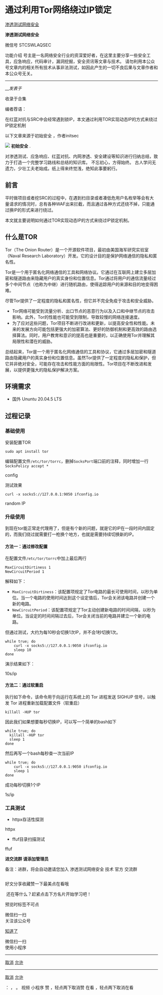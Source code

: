 #  通过利用Tor网络绕过IP锁定

[ 渗透测试网络安全 ](javascript:void\(0\);)

**渗透测试网络安全** ![]()

微信号 STCSWLAQSEC

功能介绍 号主是一名网络安全行业的资深爱好者，在这里主要分享一些安全工具，应急响应，代码审计，漏洞挖掘，安全资讯等文章与技术。
请勿利用本公众号文章内的相关所有技术从事非法测试，如因此产生的一切不良后果与文章作者和本公众号无关。

____

___发表于_

收录于合集

编者荐语：

在红蓝对抗与SRC中会经常遇到锁IP，本文通过利用TOR实现动态IP的方式来绕过IP锁定机制

以下文章来源于初始安全 ，作者initsec

![](http://wx.qlogo.cn/mmhead/Q3auHgzwzM6PyFeHOMibgTnfmzKzhicFsqWo92HX1sP3rfG5lwPeXXBw/0)
**初始安全** .

对渗透测试、应急响应、红蓝对抗、内网渗透、安全建设等知识进行归纳总结，致力于打造一个完整学习路线和总结的知识库。 不忘初心，方得始终。
古人学问无遗力，少壮工夫老始成。纸上得来终觉浅，绝知此事要躬行。

##  前言

平时做项目或者挖SRC的过程中，在遇到扫目录或者凑低危用户名枚举等会有大量请求的情况时，总有各种WAF出来拦截，而且通过各种方式还绕不掉，只能通过换IP的形式来进行绕过。

本文就主要说明如何通过TOR实现动态IP的方式来绕过IP锁定机制。

##  什么是TOR

Tor（The Onion Router）是一个开源软件项目，最初由美国海军研究实验室（Naval Research
Laboratory）开发。它的设计目的是保护网络通信的隐私和匿名性。

Tor是一个用于匿名化网络通信的工具和网络协议。它通过在互联网上建立多层加密和隧道路由来隐藏用户的真实身份和位置信息。Tor通过将用户的通信流量经过多个中间节点（也称为中继）进行随机路由，使得追踪用户的来源和目的地变得困难。

尽管Tor提供了一定程度的隐私和匿名性，但它并不完全免疫于攻击和安全威胁。

  * Tor网络可能受到流量分析、出口节点的恶意行为以及入口和中继节点的攻击影响。此外，Tor的性能也可能受到限制，导致较慢的网络连接速度。
  * 为了应对这些问题，Tor项目不断进行改进和更新，以提高安全性和性能。未来的发展方向可能包括更强大的加密算法、更好的防御机制和更高效的路由选择算法。同时，用户教育和意识的提高也是重要的，以正确使用Tor并理解其局限性和潜在的威胁。

总结起来，Tor是一个用于匿名化网络通信的工具和协议，它通过多层加密和隧道路由隐藏用户的真实身份和位置信息。虽然Tor提供了一定程度的隐私和保护，但它并非绝对安全，可能存在攻击和性能方面的局限性。Tor项目在不断改进和发展，以提供更强大的隐私保护解决方案。

##  环境需求

  * 国外 Ununtu 20.04.5 LTS

##  过程记录

### 基础使用

安装配置TOR

    
    
    sudo apt install tor  
    

编辑配置文件`/etc/tor/torrc`，删掉`SocksPort`端口前的注释，同时增加一行 `SocksPolicy accept *`

![]()config

测试效果

    
    
    curl -x socks5://127.0.0.1:9050 ifconfig.io  
    

![]()random IP

### 升级使用

到现在tor能正常走代理用了，但是有个新的问题，就是它的IP在一段时间内固定的，而我们绕过就需要打一枪换个地方，也就是需要持续切换新的IP。

#### 方法一：通过修改配置

在配置文件`/etc/tor/torrc`中加上最后两行

    
    
    MaxCircuitDirtiness 1  
    NewCircuitPeriod 1  
    

解释如下：

  * `MaxCircuitDirtiness`：该配置项规定了Tor电路的最长可使用时间，以秒为单位。当一个电路的使用时间达到这个设定值后，Tor会关闭该电路并创建一个新的电路。
  * `NewCircuitPeriod`：该配置项规定了Tor主动创建新电路的时间间隔，以秒为单位。当设定的时间间隔过去后，Tor会关闭当前的电路并建立一个新的电路。

但通过测试，大约为每10秒会切换1次IP，并不会1秒切换1次。

    
    
    while true; do  
        curl -x socks5://127.0.0.1:9050 ifconfig.io  
        sleep 10  
    done  
    

演示结果如下：

![]()10s/ip

#### 方法二：通过软重启

执行如下命令，该命令用于向运行在系统上的 Tor 进程发送 SIGHUP 信号，以触发 Tor 进程重新加载配置文件（软重启）

    
    
    killall -HUP tor  
    

因此我们如果想要每秒切换IP，可以写一个简单的bash如下

    
    
    while true; do  
      killall -HUP tor  
      sleep 1  
    done  
    

然后再写一个bash每秒查一次当前IP

    
    
    while true; do  
        curl -x socks5://127.0.0.1:9050 ifconfig.io  
        sleep 1  
    done  
    

成功每秒切换1个IP

![]()1s/ip

### 工具测试

  * httpx存活性探测

![]()httpx

  * ffuf目录扫描测试

![]()ffuf

  

 **进交流群 请添加管理员**

备注：进群，将会自动邀请您加入 渗透测试网络安全 技术 官方 交流群

![]()

好文分享收藏赞一下最美点在看哦

![]() 还在等什么？赶紧点击下方名片开始学习吧！![]()

  

预览时标签不可点

微信扫一扫  
关注该公众号

[知道了](javascript:;)

微信扫一扫  
使用小程序

****

[取消](javascript:void\(0\);) [允许](javascript:void\(0\);)

****

[取消](javascript:void\(0\);) [允许](javascript:void\(0\);)

： ， 。   视频 小程序 赞 ，轻点两下取消赞 在看 ，轻点两下取消在看

